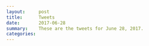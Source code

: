 ```yaml
---
layout:     post
title:      Tweets
date:       2017-06-28
summary:    These are the tweets for June 28, 2017.
categories:
---
```


